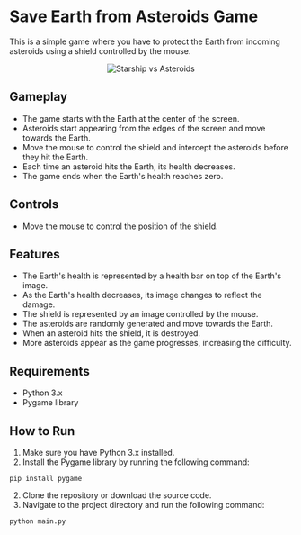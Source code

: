 # Save Earth from Asteroids Game

This is a simple game where you have to protect the Earth from incoming asteroids using a shield controlled by the mouse.
<p align="center">
<img src="https://i.ibb.co/DRWLhfh/Screenshot-from-2023-05-12-19-19-09.png" alt="Starship vs Asteroids">
 </p>

## Gameplay
- The game starts with the Earth at the center of the screen.
- Asteroids start appearing from the edges of the screen and move towards the Earth.
- Move the mouse to control the shield and intercept the asteroids before they hit the Earth.
- Each time an asteroid hits the Earth, its health decreases.
- The game ends when the Earth's health reaches zero.

## Controls
- Move the mouse to control the position of the shield.

## Features
- The Earth's health is represented by a health bar on top of the Earth's image.
- As the Earth's health decreases, its image changes to reflect the damage.
- The shield is represented by an image controlled by the mouse.
- The asteroids are randomly generated and move towards the Earth.
- When an asteroid hits the shield, it is destroyed.
- More asteroids appear as the game progresses, increasing the difficulty.

## Requirements
- Python 3.x
- Pygame library

## How to Run
1. Make sure you have Python 3.x installed.
2. Install the Pygame library by running the following command:
```
pip install pygame
```
2. Clone the repository or download the source code.
3. Navigate to the project directory and run the following command:
```
python main.py
```

